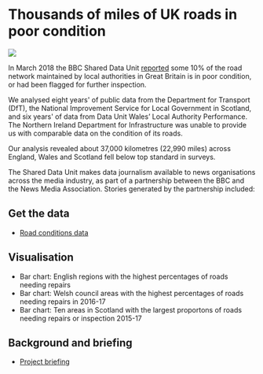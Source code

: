 # Thousands of miles of UK roads in poor condition

![](https://ichef.bbci.co.uk/news/624/cpsprodpb/E7D4/production/_100484395_7b02c3dd-968f-4286-b18f-1304f2d9faa0.jpg)

In March 2018 the BBC Shared Data Unit [reported](http://www.bbc.co.uk/news/uk-england-43407167) some 10% of the road network maintained by local authorities in Great Britain is in poor condition, or had been flagged for further inspection.

We analysed eight years' of public data from the Department for Transport (DfT), the National Improvement Service for Local Government in Scotland, and six years' of data from Data Unit Wales’ Local Authority Performance. The Northern Ireland Department for Infrastructure was unable to provide us with comparable data on the condition of its roads.

Our analysis revealed about 37,000 kilometres (22,990 miles) across England, Wales and Scotland fell below top standard in surveys.

The Shared Data Unit makes data journalism available to news organisations across the media industry, as part of a partnership between the BBC and the News Media Association. Stories generated by the partnership included:



## Get the data

* [Road conditions data](https://docs.google.com/spreadsheets/d/1o_uoPFQpgMydsyyfTjYB9Nafpz2ULNSR6tXZA7nCj1o/edit#gid=0)

## Visualisation

* Bar chart: English regions with the highest percentages of roads needing repairs
* Bar chart: Welsh council areas with the highest percentages of roads needing repairs in 2016-17
* Bar chart: Ten areas in Scotland with the largest proportons of roads needing repairs or inspection 2015-17

## Background and briefing

* [Project briefing](https://docs.google.com/document/d/1BWkbccu2zx9TrtQAO_f0CIoOFfRtYEGZcHG7mHnmvuc/edit#)
